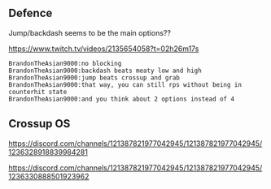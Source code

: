 ## Defence

Jump/backdash seems to be the main options??

https://www.twitch.tv/videos/2135654058?t=02h26m17s


```text
BrandonTheAsian9000:no blocking
BrandonTheAsian9000:backdash beats meaty low and high
BrandonTheAsian9000:jump beats crossup and grab
BrandonTheAsian9000:that way, you can still rps without being in counterhit state
BrandonTheAsian9000:and you think about 2 options instead of 4
```

## Crossup OS

https://discord.com/channels/121387821977042945/121387821977042945/1236328918839984281

https://discord.com/channels/121387821977042945/121387821977042945/1236330888501923962


